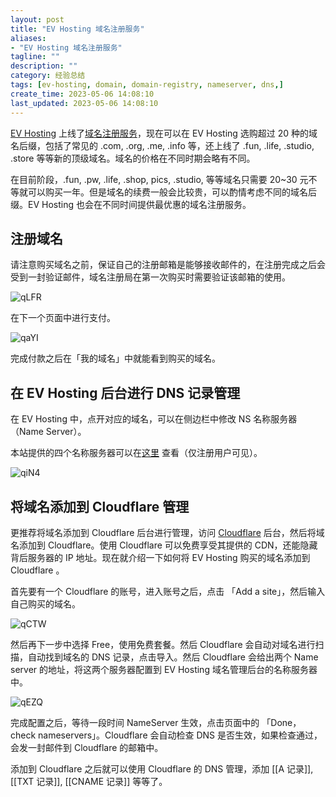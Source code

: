 ```yaml
---
layout: post
title: "EV Hosting 域名注册服务"
aliases:
- "EV Hosting 域名注册服务"
tagline: ""
description: ""
category: 经验总结
tags: [ev-hosting, domain, domain-registry, nameserver, dns,]
create_time: 2023-05-06 14:08:10
last_updated: 2023-05-06 14:08:10
---
```


[EV Hosting](https://client.einverne.info) 上线了[域名注册服务](https://client.einverne.info/order.php?step=1&productGroup=13)，现在可以在 EV Hosting 选购超过 20 种的域名后缀，包括了常见的 .com, .org, .me, .info 等，还上线了 .fun, .life, .studio, .store 等等新的顶级域名。域名的价格在不同时期会略有不同。

在目前阶段，.fun, .pw, .life, .shop, pics, .studio, 等等域名只需要 20~30 元不等就可以购买一年。但是域名的续费一般会比较贵，可以酌情考虑不同的域名后缀。EV Hosting 也会在不同时间提供最优惠的域名注册服务。

## 注册域名

请注意购买域名之前，保证自己的注册邮箱是能够接收邮件的，在注册完成之后会受到一封验证邮件，域名注册局在第一次购买时需要验证该邮箱的使用。

![qLFR](https://photo.einverne.info/images/2023/05/06/qLFR.png)

在下一个页面中进行支付。

![qaYI](https://photo.einverne.info/images/2023/05/06/qaYI.png)

完成付款之后在「我的域名」中就能看到购买的域名。

## 在 EV Hosting 后台进行 DNS 记录管理

在 EV Hosting 中，点开对应的域名，可以在侧边栏中修改 NS 名称服务器（Name Server）。

本站提供的四个名称服务器可以在[这里](https://client.einverne.info/index.php?fuse=knowledgebase&controller=articles&view=article&articleId=23) 查看（仅注册用户可见）。

![qiN4](https://photo.einverne.info/images/2023/05/06/qiN4.png)

## 将域名添加到 Cloudflare 管理

更推荐将域名添加到 Cloudflare 后台进行管理，访问 [Cloudflare](https://dash.cloudflare.com/) 后台，然后将域名添加到 Cloudflare。使用 Cloudflare 可以免费享受其提供的 CDN，还能隐藏背后服务器的 IP 地址。现在就介绍一下如何将 EV Hosting 购买的域名添加到 Cloudflare 。

首先要有一个 Cloudflare 的账号，进入账号之后，点击 「Add a site」，然后输入自己购买的域名。

![qCTW](https://photo.einverne.info/images/2023/05/06/qCTW.png)

然后再下一步中选择 Free，使用免费套餐。然后 Cloudflare 会自动对域名进行扫描，自动找到域名的 DNS 记录，点击导入。然后 Cloudflare 会给出两个 Name server 的地址，将这两个服务器配置到 EV Hosting 域名管理后台的名称服务器中。

![qEZQ](https://photo.einverne.info/images/2023/05/06/qEZQ.png)

完成配置之后，等待一段时间 NameServer 生效，点击页面中的 「Done，check nameservers」。Cloudflare 会自动检查 DNS 是否生效，如果检查通过，会发一封邮件到 Cloudflare 的邮箱中。

添加到 Cloudflare 之后就可以使用 Cloudflare 的 DNS 管理，添加 [[A 记录]], [[TXT 记录]], [[CNAME 记录]] 等等了。
